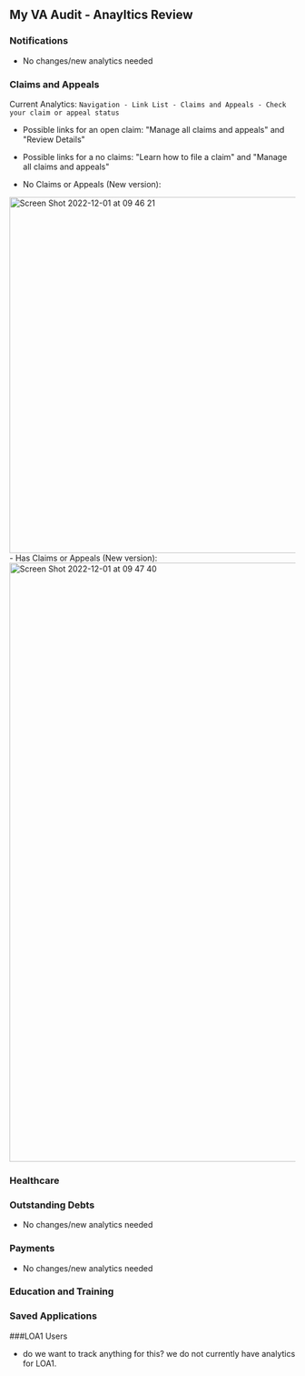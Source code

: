 ## My VA Audit - Anayltics Review

### Notifications
- No changes/new analytics needed

### Claims and Appeals
Current Analytics: `Navigation - Link List - Claims and Appeals - Check your claim or appeal status`

- Possible links for an open claim: "Manage all claims and appeals" and "Review Details"
- Possible links for a no claims: "Learn how to file a claim" and "Manage all claims and appeals"

- No Claims or Appeals (New version): 
<img width="626" alt="Screen Shot 2022-12-01 at 09 46 21" src="https://user-images.githubusercontent.com/97113607/205082638-19f957b8-682c-4ac0-9703-e9c290e99e40.png">
- Has Claims or Appeals (New version): 
<img width="1053" alt="Screen Shot 2022-12-01 at 09 47 40" src="https://user-images.githubusercontent.com/97113607/205082984-4d6bd320-a485-4746-be80-6c25489bc6c3.png">



### Healthcare

### Outstanding Debts
- No changes/new analytics needed

### Payments
- No changes/new analytics needed

### Education and Training


### Saved Applications

###LOA1 Users
- do we want to track anything for this? we do not currently have analytics for LOA1.
